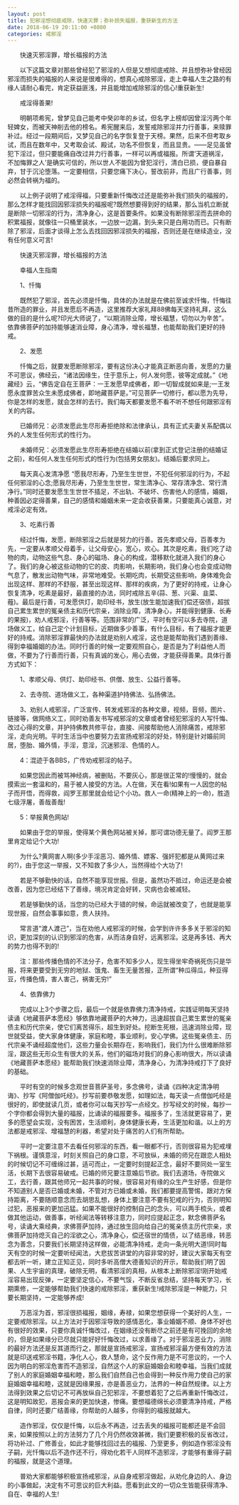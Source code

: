 ```yaml
---
layout: post
title: 犯邪淫想彻底戒除，快速灭罪；弥补损失福报，重获新生的方法
date: 2018-06-19 20:11:00 +0800
categories: 戒邪淫
---
```


　　快速灭邪淫罪，增长福报的方法
　　以下这篇文章对那些曾经犯了邪淫的人但是又想彻底戒除、并且想弥补曾经因邪淫而损失的福报的人来说是很难得的，想真心戒除邪淫，走上幸福人生之路的有缘人请耐心看完，肯定获益匪浅，并且能增加戒除邪淫的信心!重获新生!
　　戒淫得善果!
　　明朝项希宪，曾梦见自己能考中癸卯年的乡试，但名字上榜却因曾淫污两个年轻婢女，而被天神削去他的榜名。希宪醒来后，发誓戒除邪淫并力行善事，来赎罪补过。经过一段期间后，又梦见自己的名字恢复登于天榜。果然，后来不但考取乡试，而且在数年中，又考取会试、殿试，功名不但恢复，而且显贵。——足见虽曾犯下淫过，但只要能痛自改过并力行善事，一样可以再或福报。所谓‘天道祸淫，不加悔罪之人’是确实可信的，所以世人不能因为曾犯淫行，清白已损，便自暴自弃，甘于沉沦堕落。一定要相信，只要您痛下决心，誓改前非，而且广行善事，则必然会转祸为福的。
　　以上例子说明了戒淫得福，只要重新忏悔改过还是能弥补我们损失的福报的，那么怎样才能找回因邪淫损失的福报呢?既然想要得到好的结果，那么当机立断就是断除一切邪淫的行为，清净身心，这是首要条件。如果没有断除邪淫而去拼命的积累福报，就像往一只桶里装水，一边放一边漏，到头来只是白用功而已。只有断除了邪淫，后面才谈得上怎么去找回因邪淫损失的福报，否则还是在继续造业，没有任何意义可言!
　　快速灭邪淫罪，增长福报的方法
　　幸福人生指南
　　1、忏悔
　　既然犯了邪淫，首先必须是忏悔，具体的办法就是在佛前至诚求忏悔，忏悔往昔所造的罪业，并且发愿后不再造，这里推荐大家礼拜88佛每天坚持礼拜，这么做的目的是什么呢?印光大师说了，“以期消除业障，增长福慧，切勿以为辛苦”。依靠佛菩萨的加持能够速消业障，身心清净，增长福慧，也能帮助我们更好的持戒。
　　2、发愿
　　忏悔之后，就要发愿断除邪淫，要有这份决心才能真正断恶向善，发愿的力量不可思议，佛经云，“诸法因缘生，住于意乐上，何人发何愿，彼等定成就。”《地藏经》云，“佛告定自在王菩萨：一王发愿早成佛者，即一切智成就如来是;一王发愿永度罪苦众生未愿成佛者，即地藏菩萨是。”可见菩萨一切修行，都以愿为先导，你是怎样的发愿，就会怎样的去行。我们每天都要发愿不看不听不想任何跟邪淫有关的内容。
　　已婚师兄：必须发愿此生尽形寿拒绝除和法律承认，具有正式夫妻关系配偶以外的人发生任何形式的性行为。
　　未婚师兄：必须发愿此生尽形寿拒绝在结婚以前(拿到正式登记注册的结婚证之前)，和任何人发生任何形式的性行为(包括男女朋友)。结婚后要求同上。
　　每天真心发清净愿 “愿我尽形寿，乃至生生世世，不犯任何邪淫的行为，不起任何邪淫的心念;愿我尽形寿，乃至生生世世，常生清净心、常存清净念、常行清净行。”同时还要发愿生生世世不插足，不出轨、不破坏、伤害他人的感情，婚姻，种善因必定得善果，自己的感情和婚姻未来一定会收获善果，只要能真心诚意，对戒淫必定有效。
　　3、吃素行善
　　经过忏悔，发愿，断除邪淫之后就是努力的行善。首先孝顺父母，百善孝为先，一定要从孝顺父母着手，让父母安心，宽心，欢心。其次是吃素，我们吃了动物的肉，动物这些气息、身心的磁场、身心的构成，潜移默化就进入我们的身心了。我们的身心被这些动物的它的皮、肉影响，长期影响，我们身心也会变成动物气息了，散发出动物气味，非常地难受。长期吃肉，长期受这些影响，身体难免会出现这样、那样的不舒服，甚至出现这样、那样的疾病，为了更好的持戒，让身心恢复清净，吃素是最好，最直接的办法，同时戒除五辛(蒜、葱、兴渠、韭菜、薤)。最后是行善，可发愿供灯，助印经书，放生(放生能加速我们偿还宿债，超拔自己累生累世的冤亲债主和历代宗亲，消除业障，清净身心，并能得到健康、长寿的果报)，劝人戒邪淫，行善等等。范围非常的广泛，平时有空可以多去寺院，道场做义工，给自己定个计划目标，近期做多少善事，有什么目标，有了福报才能更好的持戒。消除邪淫罪最快的办法就是劝别人戒淫，这也是能帮助我们遇到善缘、得到幸福婚姻的办法。同时行善的时候一定要观照自心，是否是为了利益他人而做，不要为了行善而行善，只有真诚的发心，用心去做，才能获得善果。具体行善方式如下：
　　1、孝顺父母、供灯、助印经书、供僧、放生、公益行善等。
　　2、去寺院、道场做义工，各种渠道护持佛法、弘扬佛法。
　　3、劝别人戒邪淫，广泛宣传、转发戒邪淫的各种文章，视频，音频，图片、链接等，做网络义工，同时劝善友书写戒邪淫的文章或者曾经犯邪淫的人写忏悔、改过心得的文章，并护持佛教共修平台，直接、间接帮助他人消除痛苦，戒除邪淫，走向光明。平时生活当中也要努力去宣扬戒邪淫的好处，特别是针对婚前同居，堕胎、婚外情，手淫，意淫，沉迷邪淫、色情的人。
　　4：混迹于各BBS，广传劝戒邪淫的帖子。
　　如果您因此而被骂神经病，被删贴，不要灰心，那是很正常的!慢慢的，就会摸索出一套温和的，易于被人接受的方法。人在做，天在看!如果有一人因您的帖子而开悟，而得救，阎罗王那里就会给记个小功。救人一命(精神上的一命)，胜造七级浮屠，善哉善哉!
　　5：举报黄色网站!
　　如果由于您的举报，使得某个黄色网站被关掉，那可谓功德无量了。阎罗王那里肯定给记个大功!
　　为什么?黄网害人啊(多少手淫恶习、婚外情、嫖客、强奸犯都是从黄网过来的?)，由于您这一举报，又不知救了多少人，当然得给个大功了!
　　若是不够勤快的话，自然不能享现世报。但是，虽然功不抵过，命运还是会被改善，因为您已经结下了善缘，境况肯定会好转，灾病也会被减轻。
　　若是够勤快的话，当您的功已经大于错的时候，命运就被改变了，也就是能享现世报，自然会事事如意，贵人扶持。
　　常言道“渡人渡己”，当在劝他人戒邪淫的时候，会学到许许多多关于邪淫的知识，更加深刻的认识到邪淫的危害，从而洁身自好，远离邪淫。这是再多钱、再大的势力也得不到的!
　　注：那些传播色情的不法分子，危害不知多少人，现生得坐牢奇祸死伤只是华报，将来更要受到无穷的地狱、饿鬼、畜生无量苦报，正所谓“种瓜得瓜，种豆得豆，传播色情，害人害己，祸害无穷!”
　　4、依靠佛力
　　完成以上3个步骤之后，最后一个就是依靠佛力清净持戒，实践证明每天坚持读诵《地藏菩萨本愿经》够依靠地藏菩萨的大神力，迅速超拔自己累生累世的冤亲债主和历代宗亲，使它们离苦得乐，超生到好处。挖断生死根，迅速消除业障，现世就受益，使大家身体健康，家庭和睦，事业顺利，安心学佛。这些冤亲债主、历代宗亲不诵经超度他们，这些力量会长期存在，影响我们，我们为什么很难断除邪淫，跟这些无形众生有很大的关系，他们的磁场对我们的身心影响很大，所以读诵《地藏菩萨本愿经》能帮助我们快速消除业障，清净身心，为清净持戒打下了良好的基础。
　　平时有空的时候多念观世音菩萨圣号，多念佛号，读诵《四种决定清净明诲》、抄写《阿僧伽吒经》。抄写前要恭敬发愿，如理如法，每天读一点僧伽吒经是很好的，即使就读几页，或者你可以每天抄写一点经文。抄写经文的时候，每抄一个字你都会得到大量的福报，比诵读的福报要多。福报多了，生活就更容易了，更多的愿望会实现，没有困苦，生活顺利，身体健康长寿，生活更加和谐。以上的方法都是戒邪淫、增福慧的利器，希望对处于痛苦的人们有所帮助。
　　平时一定要注意不去看任何邪淫的东西，看一眼都不行，否则很容易为犯戒埋下祸根。谨慎意淫，时刻关照自己的身口意，不可放纵，未婚的师兄在跟恋人相处的时候切记不可缠绵过甚，适可而止，一定要时刻提起正念，最好不要同处一室生活，长期下去很容易破戒。已婚的师兄要注意婚后节欲。我们去道场，寺院做义工，去行善，跟其他师兄一起共事的时候，很容易对有缘的众生产生好感，但是你不知道别人是否已婚或未婚，不管对方已婚或未婚，我们都要提高警惕，跟对方保持距离，不要随顺意念而去胡思乱想，身体上要注意不要有犯戒的行为，否则明知过犯，恶报来的更加迅猛。如果不能很好的控制自己的念头，可以两手梳头，或者做其他运动，做善事，听经闻法等转移注意力，同时应提起正念，默念佛菩萨名号，读诵大乘经典，求佛菩萨加持，通过放生回向给自己的冤亲债主历代宗亲，求佛菩萨加持熄灭自己的淫欲之心，清净身心，偿还宿世的情债，以了结恶缘，转恶念为善念，只要我们长期坚持这样做，必能清净持戒，走向一条光明大道!同时每天有空的时候一定要听经闻法，大悲拔苦讲堂的内容非常的好，建议大家每天有空都去听一听，建立正知正见，同时多听高僧大德善知识的开示，帮助我们明了因果、人生宇宙的真理，破除无明，看清邪淫的真相，从根本上断除邪淫!刚开始戒淫容易出现反弹，一定要坚定信心，不要气馁，不断反省总结，坚持每天学习，长期熏修，一定能够帮助我们快速的戒除邪淫，重获新生!戒除邪淫是一种能力，只要长期坚持，一定能够养成!
　　万恶淫为首，邪淫很损福报，姻缘，寿禄，如果您想获得一个美好的人生，一定要戒除邪淫。以上方法对于因邪淫导致的感情恶化，事业婚姻不顺、身体不好也有很好的效果，只要你真诚忏悔改过，在姻缘还没有断尽之前还是有可挽回的余地的，但是如果缘分已尽就只能好好忏悔改过，以求善缘了。对于邪淫恶业力，消除的最好方法还是反其道而行之，那就是宣扬戒邪淫，宣扬戒邪淫最方便有效的方法就是印送戒邪淫书籍，净化人心，救人慧命，这个反作用力是不可思议的，一个人因为明白的邪淫危害而不造邪淫，自然这个人的家庭婚姻会和睦幸福，当我们成就了别人的家庭婚姻幸福和睦，那么我们自然自己也会得到一种反作用力使自己的家庭婚姻幸福和睦，这就是因缘果报，亦是善恶业力，法界的一种自然规律。以上方法得到效果之后切记不可再放纵自己犯邪淫，不要想着犯了之后再重新忏悔改过，这是明知故犯，恶报会来的更加快速，惨痛。要想福德绵长必须要清净持戒，严格自律，同时还要广结善缘，你帮助的人越多，你得到的福报就越大。
　　造作邪淫，仅仅是忏悔，以后永不再造，过去丢失的福报可能都还是不会回来，如果按照以上的方法努力了几个月仍然收效甚微，我们更要积极的反省改过，将功补过、广修善业，如此才能够找回过去的福报、乃至更多，例如造作邪淫没有子嗣，光忏悔以后不造作还不行，得劝化若干人同样不造邪淫，才能够有重得子嗣的福报，就是这个道理。
　　普劝大家都能够积极宣扬戒邪淫，从自身戒邪淫做起，从劝化身边的人、身边的小事做起，决定有不可思议的巨大利益。愿看到此文的一切众生皆能获得清净、自在、幸福的人生!
